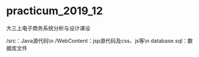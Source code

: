 # practicum_2019_12
大三上电子商务系统分析与设计课设

/src：Java源代码\n
/WebContent：jsp源代码及css、js等\n
database.sql：数据库文件
